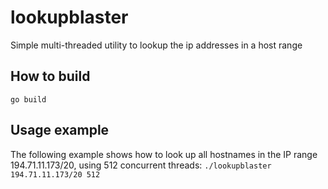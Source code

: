 # lookupblaster

Simple multi-threaded utility to lookup the ip addresses in a host range

## How to build

`go build` 

## Usage example

The following example shows how to look up all hostnames in the IP range 194.71.11.173/20, using 512 concurrent threads:
`./lookupblaster 194.71.11.173/20 512` 

